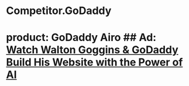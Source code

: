 # Competitor.GoDaddy
# product: GoDaddy Airo ## Ad: [Watch Walton Goggins &amp; GoDaddy Build His Website with the Power of AI](https://youtu.be/Xw-Nz-7exnk)
